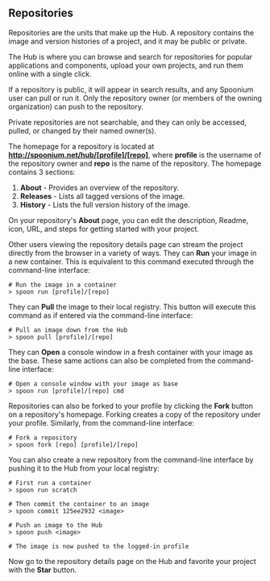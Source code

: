 ## Repositories

Repositories are the units that make up the Hub. A repository contains the image and version histories of a project, and it may be public or private.

The Hub is where you can browse and search for repositories for popular applications and components, upload your own projects, and run them online with a single click.

If a repository is public, it will appear in search results, and any Spoonium user can pull or run it. Only the repository owner (or members of the owning organization) can push to the repository. 

Private repositories are not searchable, and they can only be accessed, pulled, or changed by their named owner(s).

The homepage for a repository is located at **http://spoonium.net/hub/[profile]/[repo]**, where **profile** is the username of the repository owner and **repo** is the name of the repository. The homepage contains 3 sections:

1. **About** - Provides an overview of the repository. 
2. **Releases** - Lists all tagged versions of the image.
3. **History** - Lists the full version history of the image.

On your repository's **About** page, you can edit the description, Readme, icon, URL, and steps for getting started with your project.

Other users viewing the repository details page can stream the project directly from the browser in a variety of ways. They can **Run** your image in a new container. This is equivalent to this command executed through the command-line interface:

```
# Run the image in a container
> spoon run [profile]/[repo]
```

They can **Pull** the image to their local registry. This button will execute this command as if entered via the command-line interface:

```
# Pull an image down from the Hub
> spoon pull [profile]/[repo]
```


They can **Open** a console window in a fresh container with your image as the base. These same actions can also be completed from the command-line interface:

```
# Open a console window with your image as base
> spoon run [profile]/[repo] cmd
```

Repositories can also be forked to your profile by clicking the **Fork** button on a repository's homepage. Forking creates a copy of the repository under your profile. Similarly, from the command-line interface:

```
# Fork a repository
> spoon fork [repo] [profile]/[repo]
```

You can also create a new repository from the command-line interface by pushing it to the Hub from your local registry:

```
# First run a container
> spoon run scratch

# Then commit the container to an image
> spoon commit 125ee2932 <image>

# Push an image to the Hub
> spoon push <image>

# The image is now pushed to the logged-in profile
```

Now go to the repository details page on the Hub and favorite your project with the **Star** button.